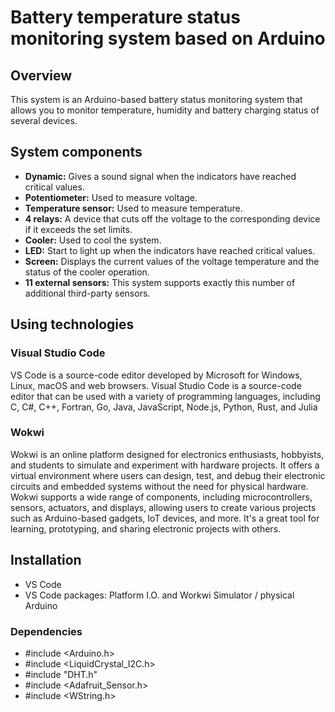 # Battery temperature status monitoring system based on Arduino
## Overview
This  system is  an Arduino-based battery status monitoring system that allows you to monitor temperature, humidity and battery charging status  of several devices.

## System components
* **Dynamic:** Gives a sound signal when the indicators have reached critical values.
* **Potentiometer:** Used to measure voltage.
* **Temperature sensor:** Used to measure temperature.
* **4 relays:** A device that cuts off the voltage to the corresponding device if it exceeds the set limits.
* **Cooler:** Used to cool the system.
* **LED:**  Start to light up when the indicators have reached critical values.
* **Screen:** Displays the current values of the voltage temperature and the status of the cooler operation.
* **11 external sensors:** This system supports exactly this number of additional third-party sensors.

## Using technologies
### Visual Studio Code
 VS Code is a source-code editor developed by Microsoft for Windows, Linux, macOS and web browsers.
 Visual Studio Code is a source-code editor that can be used with a variety of programming languages, including C, C#, C++, Fortran, Go, Java, JavaScript, Node.js, Python, Rust, and Julia

### Wokwi
Wokwi is an online platform designed for electronics enthusiasts, hobbyists, and students to simulate and experiment with hardware projects. It offers a virtual environment where users can design, test, and debug their electronic circuits and embedded systems without the need for physical hardware. Wokwi supports a wide range of components, including microcontrollers, sensors, actuators, and displays, allowing users to create various projects such as Arduino-based gadgets, IoT devices, and more. It's a great tool for learning, prototyping, and sharing electronic projects with others.

## Installation
* VS Code
* VS Code packages: Platform I.O. and Workwi Simulator / physical Arduino
### Dependencies
*  #include <Arduino.h> 
* #include <LiquidCrystal_I2C.h>
* #include "DHT.h"
* #include <Adafruit_Sensor.h>
* #include <WString.h>



